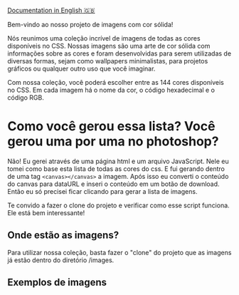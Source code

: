 [Documentation in English 🇬🇧](README.md)

Bem-vindo ao nosso projeto de imagens com cor sólida!

Nós reunimos uma coleção incrível de imagens de todas as cores disponíveis no CSS. Nossas imagens são uma arte de cor sólida com informações sobre as cores e foram desenvolvidas para serem utilizadas de diversas formas, sejam como wallpapers minimalistas, para projetos gráficos ou qualquer outro uso que você imaginar.

Com nossa coleção, você poderá escolher entre as 144 cores disponíveis no CSS. Em cada imagem há o nome da cor, o código hexadecimal e o código RGB.

# Como você gerou essa lista? Você gerou uma por uma no photoshop?

Não! Eu gerei através de uma página html e um arquivo JavaScript. Nele eu tomei como base esta lista de todas as cores do css. E fui gerando dentro de uma tag `<canvas></canvas>` a imagem. Após isso eu converti o conteúdo do canvas para dataURL e inseri o conteúdo em um botão de download. Então eu só precisei ficar clicando para gerar a lista de imagens.

Te convido a fazer o clone do projeto e verificar como esse script funciona. Ele está bem interessante!

## Onde estão as imagens?

Para utilizar nossa coleção, basta fazer o "clone" do projeto que as imagens já estão dentro do diretório /images.

## Exemplos de imagens